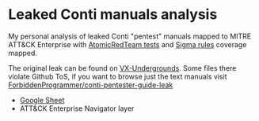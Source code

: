 # Leaked Conti manuals analysis

My personal analysis of leaked Conti "pentest" manuals mapped to MITRE ATT&CK Enterprise with [AtomicRedTeam tests](https://github.com/redcanaryco/atomic-red-team) and [Sigma rules](https://github.com/SigmaHQ/sigma) coverage mapped.

The original leak can be found on [VX-Undergrounds](vx-underground.org). Some files there violate Github ToS, if you want to browse just the text manuals visit [ForbiddenProgrammer/conti-pentester-guide-leak](https://github.com/ForbiddenProgrammer/conti-pentester-guide-leak)

- [Google Sheet](https://docs.google.com/spreadsheets/d/1hCc25rqSPnZMNbMyO2iLlKjncZhU9hAPqGX7XLCMmpA/edit?usp=sharing)
- ATT&CK Enterprise Navigator layer

